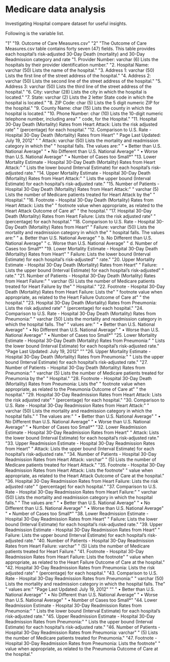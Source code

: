 # Medicare data analysis
 Investigating Hospital compare dataset for useful insights.


 Following is the variable list.

 "1" "19. Outcome of Care Measures.csv"
 "2" "The Outcome of Care Measures.csv table contains forty seven (47) fields. This table provides each hospital’s risk-adjusted 30-Day Death (mortality) and 30-Day Readmission category and rate
 "1. Provider Number: varchar (6) Lists the hospitals by their provider identification number."
  "2. Hospital Name: varchar (50) Lists the name of the hospital."
  "3. Address 1: varchar (50) Lists the first line of the street address of the hospital."
  "4. Address 2: varchar (50) Lists the second line of the street address of the hospital."
  "5. Address 3: varchar (50) Lists the third line of the street address of the hospital."
  "6. City: varchar (28) Lists the city in which the hospital is located."
  "7. State: varchar (2) Lists the 2 letter State code in which the hospital is located."
  "8. ZIP Code: char (5) Lists the 5 digit numeric ZIP for the hospital."
  "9. County Name: char (15) Lists the county in which the hospital is located."
  "10. Phone Number: char (10) Lists the 10-digit numeric telephone number, including area"
  "         code, for the Hospital."
  "11. Hospital 30-Day Death (Mortality) Rates from Heart Attack: Lists the risk adjusted rate"
  "         (percentage) for each hospital."
  "12. Comparison to U.S. Rate - Hospital 30-Day Death (Mortality) Rates from Heart"
  "	Page Last Updated: July 19, 2012"
  "
  "		Attack: varchar (50) Lists the mortality and readmission category in which the"
  "          hospital falls. The values are:"
 "           • Better than U.S. National Average"
  "           • No Different than U.S. National Average"
  "           • Worse than U.S. National Average"
  "           • Number of Cases too Small*"
  "13. Lower Mortality Estimate - Hospital 30-Day Death (Mortality) Rates from Heart Attack:"
  "       Lists the lower bound (Interval Estimate) for each hospital’s risk-adjusted rate."
 "14. Upper Mortality Estimate - Hospital 30-Day Death (Mortality) Rates from Heart Attack:"
 "       Lists the upper bound (Interval Estimate) for each hospital’s risk-adjusted rate."
 "15. Number of Patients - Hospital 30-Day Death (Mortality) Rates from Heart Attack:"
  "       varchar (5) Lists the number of Medicare patients treated for Heart Attack by the"
  "       Hospital."
  "16. Footnote - Hospital 30-Day Death (Mortality) Rates from Heart Attack: Lists the"
 "       footnote value when appropriate, as related to the Heart Attack Outcome of Care at"
  "       the hospital."
  "17. Hospital 30-Day Death (Mortality) Rates from Heart Failure: Lists the risk adjusted rate"
  "       (percentage) for each hospital."
  "18. Comparison to U.S. Rate - Hospital 30-Day Death (Mortality) Rates from Heart"
  "       Failure: varchar (50) Lists the mortality and readmission category in which the"
  "       hospital falls. The values are:"
  "       a. Better than U.S. National Average"
 "       b. No Different than U.S. National Average"
 "       c. Worse than U.S. National Average"
 "       d. Number of Cases too Small*"
 "19. Lower Mortality Estimate - Hospital 30-Day Death (Mortality) Rates from Heart"
 "       Failure: Lists the lower bound (Interval Estimate) for each hospital’s risk-adjusted"
 "       rate."
 "20. Upper Mortality Estimate - Hospital 30-Day Death (Mortality) Rates from Heart"
 "       Failure: Lists the upper bound (Interval Estimate) for each hospital’s risk-adjusted"
 "       rate."
 "21. Number of Patients - Hospital 30-Day Death (Mortality) Rates from Heart Failure:"
 "       varchar (5) Lists the number of Medicare patients treated for Heart Failure by the"
 "       Hospital."
 "22. Footnote - Hospital 30-Day Death (Mortality) Rates from Heart Failure: Lists the"
 "       footnote value when appropriate, as related to the Heart Failure Outcome of Care at"
 "       the hospital."
 "23. Hospital 30-Day Death (Mortality) Rates from Pneumonia: Lists the risk adjusted rate"
 "       (percentage) for each hospital."
 "24. Comparison to U.S. Rate - Hospital 30-Day Death (Mortality) Rates from Pneumonia:"
 "       varchar (50) Lists the mortality and readmission category in which the hospital falls. The"
 "       values are:"
 "       • Better than U.S. National Average"
 "       • No Different than U.S. National Average"
 "       • Worse than U.S. National Average"
 "       • Number of Cases too Small*"
 "25. Lower Mortality Estimate - Hospital 30-Day Death (Mortality) Rates from Pneumonia:"
 "       Lists the lower bound (Interval Estimate) for each hospital’s risk-adjusted rate."
 "Page Last Updated: July 19, 2012"
 ""
 "26. Upper Mortality Estimate - Hospital 30-Day Death (Mortality) Rates from Pneumonia:"
 "       Lists the upper bound (Interval Estimate) for each hospital’s risk-adjusted rate."
 "27. Number of Patients - Hospital 30-Day Death (Mortality) Rates from Pneumonia:"
 "       varchar (5) Lists the number of Medicare patients treated for Pneumonia by the"
 "       Hospital."
 "28. Footnote - Hospital 30-Day Death (Mortality) Rates from Pneumonia: Lists the"
 "       footnote value when appropriate, as related to the Pneumonia Outcome of Care at"
 "       the hospital."
 "29. Hospital 30-Day Readmission Rates from Heart Attack: Lists the risk adjusted rate"
 "       (percentage) for each hospital."
 "30. Comparison to U.S. Rate - Hospital 30-Day Readmission Rates from Heart Attack:"
 "       varchar (50) Lists the mortality and readmission category in which the hospital falls."
 "       The values are:"
 "       • Better than U.S. National Average"
 "       • No Different than U.S. National Average"
 "       • Worse than U.S. National Average"
  "       • Number of Cases too Small*"
 "32. Lower Readmission Estimate - Hospital 30-Day Readmission Rates from Heart"
 "       Attack: Lists the lower bound (Interval Estimate) for each hospital’s risk-adjusted rate."
 "33. Upper Readmission Estimate - Hospital 30-Day Readmission Rates from Heart"
 "       Attack: Lists the upper bound (Interval Estimate) for each hospital’s risk-adjusted rate."
 "34. Number of Patients - Hospital 30-Day Readmission Rates from Heart Attack: varchar"
 "       (5) Lists the number of Medicare patients treated for Heart Attack."
 "35. Footnote - Hospital 30-Day Readmission Rates from Heart Attack: Lists the footnote"
 "       value when appropriate, as related to the Heart Attack Outcome of Care at the hospital."
 "36. Hospital 30-Day Readmission Rates from Heart Failure: Lists the risk adjusted rate"
 "       (percentage) for each hospital."
 "37. Comparison to U.S. Rate - Hospital 30-Day Readmission Rates from Heart Failure:"
 "       varchar (50) Lists the mortality and readmission category in which the hospital falls."
 "       The values are:"
 "           • Better than U.S. National Average"
 "           • No Different than U.S. National Average"
 "           • Worse than U.S. National Average"
 "           • Number of Cases too Small*"
 "38. Lower Readmission Estimate - Hospital 30-Day Readmission Rates from Heart"
 "       Failure: Lists the lower bound (Interval Estimate) for each hospital’s risk-adjusted rate."
 "39. Upper Readmission Estimate - Hospital 30-Day Readmission Rates from Heart"
 "       Failure: Lists the upper bound (Interval Estimate) for each hospital’s risk-adjusted rate."
 "40. Number of Patients - Hospital 30-Day Readmission Rates from Heart Failure: varchar"
 "       (5) Lists the number of Medicare patients treated for Heart Failure."
 "41. Footnote - Hospital 30-Day Readmission Rates from Heart Failure: Lists the footnote"
 "       value when appropriate, as related to the Heart Failure Outcome of Care at the hospital."
 "42. Hospital 30-Day Readmission Rates from Pneumonia: Lists the risk adjusted rate"
  "       (percentage) for each hospital."
 "43. Comparison to U.S. Rate - Hospital 30-Day Readmission Rates from Pneumonia:"
 "       varchar (50) Lists the mortality and readmission category in which the hospital falls. The"
 "       values are:"
 "Page Last Updated: July 19, 2012"
  ""
 "             •   Better than U.S. National Average"
  "             •   No Different than U.S. National Average"
 "             •   Worse than U.S. National Average"
 "             •   Number of Cases too Small*"
 "44. Lower Readmission Estimate - Hospital 30-Day Readmission Rates from Pneumonia:"
 "        Lists the lower bound (Interval Estimate) for each hospital’s risk-adjusted rate."
 "45. Upper Readmission Estimate - Hospital 30-Day Readmission Rates from Pneumonia:"
 "        Lists the upper bound (Interval Estimate) for each hospital’s risk-adjusted rate."
 "46. Number of Patients - Hospital 30-Day Readmission Rates from Pneumonia: varchar"
 "        (5) Lists the number of Medicare patients treated for Pneumonia."
 "47. Footnote - Hospital 30-Day Readmission Rates from Pneumonia: Lists the footnote"
 "  value when appropriate, as related to the Pneumonia Outcome of Care at the hospital."
